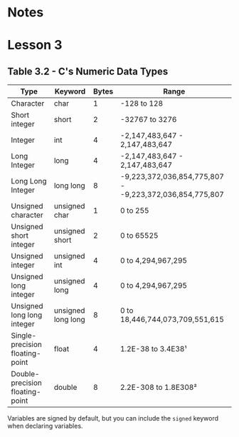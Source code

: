 # Notes

# Lesson 3

## Table 3.2 - C's Numeric Data Types

| Type                            | Keyword            | Bytes | Range                                                   |
| ------------------------------- | ------------------ | ----- | ------------------------------------------------------- |
| Character                       | char               | 1     | -128 to 128                                             |
| Short integer                   | short              | 2     | -32767 to 3276                                          |
| Integer                         | int                | 4     | -2,147,483,647 - 2,147,483,647                          |
| Long Integer                    | long               | 4     | -2,147,483,647 - 2,147,483,647                          |
| Long Long Integer               | long long          | 8     | -9,223,372,036,854,775,807 - -9,223,372,036,854,775,807 |
| Unsigned character              | unsigned char      | 1     | 0 to 255                                                |
| Unsigned short integer          | unsigned short     | 2     | 0 to 65525                                              |
| Unsigned integer                | unsigned int       | 4     | 0 to 4,294,967,295                                      |
| Unsigned long integer           | unsigned long      | 4     | 0 to 4,294,967,295                                      |
| Unsigned long long integer      | unsigned long long | 8     | 0 to 18,446,744,073,709,551,615                         |
| Single-precision floating-point | float              | 4     | 1.2E-38 to 3.4E38¹                                      |
| Double-precision floating-point | double             | 8     | 2.2E-308 to 1.8E308²                                    |

Variables are signed by default, but you can include the `signed` keyword when declaring variables.

